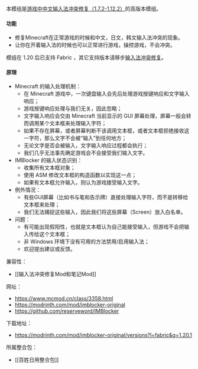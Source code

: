 本模组是[游戏中中文输入法冲突修复（1.7.2-1.12.2）](https://www.mcmod.cn/class/4006.html "游戏中中文输入法冲突修复")的高版本模组。
#### 功能

- 修复Minecraft在正常游戏的时候和中文，日文，韩文输入法冲突的现象。
- 让你在开着输入法的时候也可以正常进行游戏，操控游戏，不会冲突。

模组在 1.20 后已支持 Fabric ，其它支持版本请移步[输入法冲突修复](https://www.mcmod.cn/class/2840.html "输入法冲突修复")。

#### 原理

- Minecraft 的输入处理机制：
  - 在 Minecraft 游戏中，一次键盘输入会先后处理游戏按键响应和文字输入响应；
  - 游戏按键响应处理与我们无关，因此忽略；
  - 文字输入响应会交由 Minecraft 当前显示的 GUI 屏幕处理，屏幕一般会转而调用某个文本框来处理输入字符；
  - 如果不存在屏幕，或者屏幕判断不该调用文本框，或者文本框拒绝接收这一字符，那么文字不会被“输入”到任何地方；
  - 无论文字是否会被输入，文字输入响应过程都会执行；
  - 我们几乎无法事先确定游戏会不会接受我们输入文字。
- IMBlocker 的输入状态识别：
  - 收集所有文本框对象；
  - 使用 ASM 修改文本框的构造函数以实现这一点；
  - 如果有文本框允许输入，则认为游戏接受输入文字。
- 例外情况：
  - 有些GUI屏幕（比如书与笔和告示牌）直接处理输入字符，而不是转移给文本框来处理；
  - 我们无法捕捉这些输入，因此我们将这些屏幕（Screen）放入白名单。
- 问题：
  - 有可能出现假阳性，也就是文本框认为自己能接受输入，但游戏不会把输入传给这个文本框；
  - 非 Windows 环境下没有可用的方法禁用/启用输入法；
  - 欢迎提出建议或反馈。

兼容性：
- [[输入法冲突修复Mod和笔记Mod]]

网址：
- https://www.mcmod.cn/class/3358.html
- https://modrinth.com/mod/imblocker-original
- https://github.com/reserveword/IMBlocker

下载地址：
- https://modrinth.com/mod/imblocker-original/versions?l=fabric&g=1.20.1

所属整合包：
- [[百姓日用整合包]]
